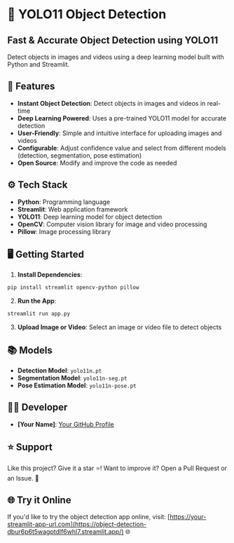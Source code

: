🤖 **YOLO11 Object Detection**
================================

**Fast & Accurate Object Detection using YOLO11**
-----------------------------------------------

Detect objects in images and videos using a deep learning model built with Python and Streamlit.

**🎯 Features**
----------------

* **Instant Object Detection**: Detect objects in images and videos in real-time
* **Deep Learning Powered**: Uses a pre-trained YOLO11 model for accurate detection
* **User-Friendly**: Simple and intuitive interface for uploading images and videos
* **Configurable**: Adjust confidence value and select from different models (detection, segmentation, pose estimation)
* **Open Source**: Modify and improve the code as needed

**⚙ Tech Stack**
----------------

* **Python**: Programming language
* **Streamlit**: Web application framework
* **YOLO11**: Deep learning model for object detection
* **OpenCV**: Computer vision library for image and video processing
* **Pillow**: Image processing library

**🖥 Getting Started**
---------------------

1. **Install Dependencies**:
```bash
pip install streamlit opencv-python pillow
```
2. **Run the App**:
```bash
streamlit run app.py
```
3. **Upload Image or Video**: Select an image or video file to detect objects

**📚 Models**
-------------

* **Detection Model**: `yolo11n.pt`
* **Segmentation Model**: `yolo11n-seg.pt`
* **Pose Estimation Model**: `yolo11n-pose.pt`

**👨‍💻 Developer**
------------------

* **[Your Name]**: [Your GitHub Profile](https://github.com/your-username)

**⭐ Support**
--------------

Like this project? Give it a star ⭐! Want to improve it? Open a Pull Request or an Issue. 🚀

**🌐 Try it Online**
--------------------

If you'd like to try the object detection app online, visit: [https://your-streamlit-app-url.com](https://object-detection-dbur6p6t5wagptdlf6whl7.streamlit.app/) 🌐
